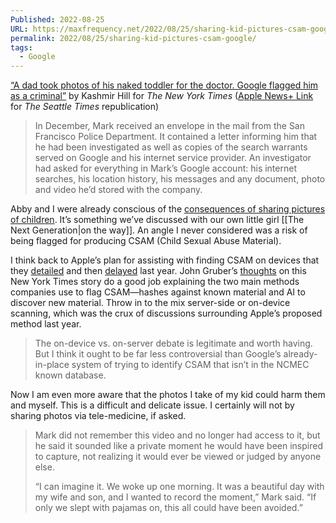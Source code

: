 ```yaml
---
Published: 2022-08-25
URL: https://maxfrequency.net/2022/08/25/sharing-kid-pictures-csam-google/
permalink: 2022/08/25/sharing-kid-pictures-csam-google/
tags:
  - Google
---
```

[“A dad took photos of his naked toddler for the doctor. Google flagged him as a criminal”](https://www.nytimes.com/2022/08/21/technology/google-surveillance-toddler-photo.html) by Kashmir Hill for *The New York Times* ([Apple News+ Link](https://apple.news/ARIOAqbokTkW4ZEBxNn7JZA) for *The Seattle Times* republication)

> In December, Mark received an envelope in the mail from the San Francisco Police Department. It contained a letter informing him that he had been investigated as well as copies of the search warrants served on Google and his internet service provider. An investigator had asked for everything in Mark’s Google account: his internet searches, his location history, his messages and any document, photo and video he’d stored with the company.

Abby and I were already conscious of the [consequences of sharing pictures of children](https://youtu.be/pDXcika12xE). It’s something we’ve discussed with our own little girl [[The Next Generation|on the way]]. An angle I never considered was a risk of being flagged for producing CSAM (Child Sexual Abuse Material).

I think back to Apple’s plan for assisting with finding CSAM on devices that they [detailed](https://daringfireball.net/linked/2021/08/09/apple-csam-faq) and then [delayed](https://daringfireball.net/linked/2021/12/15/apple-child-safety-csam) last year. John Gruber’s [thoughts](https://daringfireball.net/linked/2022/08/22/hill-csam) on this New York Times story do a good job explaining the two main methods companies use to flag CSAM—hashes against known material and AI to discover new material. Throw in to the mix server-side or on-device scanning, which was the crux of discussions surrounding Apple’s proposed method last year.

> The on-device vs. on-server debate is legitimate and worth having. But I think it ought to be far less controversial than Google’s already-in-place system of trying to identify CSAM that isn’t in the NCMEC known database.

Now I am even more aware that the photos I take of my kid could harm them and myself. This is a difficult and delicate issue. I certainly will not by sharing photos via tele-medicine, if asked.

> Mark did not remember this video and no longer had access to it, but he said it sounded like a private moment he would have been inspired to capture, not realizing it would ever be viewed or judged by anyone else.
> 
> “I can imagine it. We woke up one morning. It was a beautiful day with my wife and son, and I wanted to record the moment,” Mark said. “If only we slept with pajamas on, this all could have been avoided.”